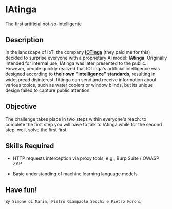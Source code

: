 # IAtinga

The first artificial not-so-intelligente

## Description

In the landscape of IoT, the company [**IOTinga**](https://www.iotinga.it/) (they paid me for this) decided to surprise everyone with a proprietary AI model: **IAtinga**. Originally intended for internal use, IAtinga was later presented to the public. However, people quickly realized that IOTinga's artificial intelligence was designed according to **their own "intelligence" standards**, resulting in widespread disinterest. IAtinga can send and receive information about various topics, such as water coolers or window blinds, but its unique design failed to capture public attention.

## Objective

The challenge takes place in two steps within everyone's reach: to complete the first step you will have to talk to IAtinga while for the second step, well, solve the first first

## Skills Required

* HTTP requests interception via proxy tools, e.g., Burp Suite / OWASP ZAP

* Basic understanding of machine learning language models

## Have fun!
    By Simone di Maria, Pietro Giampaolo Secchi e Pietro Foroni
